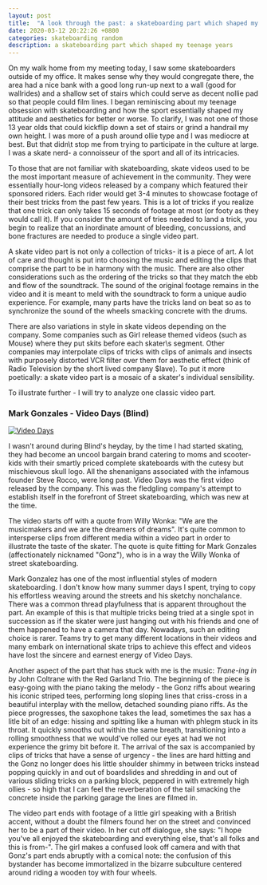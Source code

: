 ```yaml
---
layout: post
title:  "A look through the past: a skateboarding part which shaped my teenage years"
date: 2020-03-12 20:22:26 +0800
categories: skateboarding random
description: a skateboarding part which shaped my teenage years
---
```

On my walk home from my meeting today, I saw some skateboarders outside of my office. It makes sense why they would congregate there, the area had a nice bank with a good long run-up next to a wall (good for wallrides) and a shallow set of stairs which could serve as decent nollie pad so that people could film lines. I began reminiscing about my teenage obsession with skateboarding and how the sport essentially shaped my attitude and aesthetics for better or worse. To clarify, I was not one of those 13 year olds that could kickflip down a set of stairs or grind a handrail my own height. I was more of a push around ollie type and I was mediocre at best. But that didn\t stop me from trying to participate in the culture at large. I was a skate nerd- a connoisseur of the sport and all of its intricacies.

To those that are not familiar with skateboarding, skate videos used to be the most important measure of achievement in the community. They were essentially hour-long videos released by a company which featured their sponsored riders. Each rider would get 3-4 minutes to showcase footage of their best tricks from the past few years. This is a lot of tricks if you realize that one trick can only takes 15 seconds of footage at most (or footy as they would call it). If you consider the amount of tries needed to land a trick, you begin to realize that an inordinate amount of bleeding, concussions, and bone fractures are needed to produce a single video part.

A skate video part is not only a collection of tricks- it is a piece of art. A lot of care and thought is put into choosing the music and editing the clips that comprise the part to be in harmony with the music. There are also other considerations such as the ordering of the tricks so that they match the ebb and flow of the soundtrack. The sound of the original footage remains in the video and it is meant to meld with the soundtrack to form a unique audio experience. For example, many parts have the tricks land on beat so as to synchronize the sound of the wheels smacking concrete with the drums. 

There are also variations in style in skate videos depending on the company. Some companies such as Girl release themed videos (such as Mouse) where they put skits before each skater\s segment. Other companies may interpolate clips of tricks with clips of animals and insects with purposely distorted VCR filter over them for aesthetic effect (think of Radio Television by the short lived company $lave). To put it more poetically: a skate video part is a mosaic of a skater\'s individual sensibility.

To illustrate further - I will try to analyze one classic video part.


### Mark Gonzales - Video Days (Blind)
[![Video Days](https://img.youtube.com/vi/gizM-PuVnY0/0.jpg)](https://www.youtube.com/watch?v=gizM-PuVnY0 "Video Days")


I wasn\'t around during Blind\'s heyday, by the time I had started skating, they had become an uncool bargain brand catering to moms and scooter-kids with their smartly priced complete skateboards with the cutesy but mischievous skull logo. All the shenanigans associated with the infamous founder Steve Rocco, were long past. Video Days was the first video released by the company. This was the fledgling company\'s attempt to establish itself in the forefront of Street skateboarding, which was new at the time.

The video starts off with a quote from Willy Wonka: "We are the musicmakers and we are the dreamers of dreams". It\'s quite common to intersperse clips from different media within a video part in order to illustrate the taste of the skater. The quote is quite fitting for Mark Gonzales (affectionately nicknamed "Gonz"), who is in a way the Willy Wonka of street skateboarding. 

Mark Gonzalez has one of the most influential styles of modern skateboarding. I don\'t know how many summer days I spent, trying to copy his effortless weaving around the streets and his sketchy nonchalance. There was a common thread playfulness that is apparent throughout the part. An example of this is that multiple tricks being tried at a single spot in succession as if the skater were just hanging out with his friends and one of them happened to have a camera that day. Nowadays, such an editing choice is rarer. Teams try to get many different locations in their videos and many embark on international skate trips to achieve this effect and videos have lost the sincere and earnest energy of Video Days. 

Another aspect of the part that has stuck with me is the music: *Trane-ing in* by John Coltrane with the Red Garland Trio. The beginning of the piece is easy-going with the piano taking the melody - the Gonz riffs about wearing his iconic striped tees, performing long sloping lines that criss-cross in a beautiful interplay with the mellow, detached sounding piano riffs. As the piece progresses, the saxophone takes the lead, sometimes the sax has a litle bit of an edge: hissing and spitting like a human with phlegm stuck in its throat. It quickly smooths out within the same breath, transitioning into a rolling smoothness that we would've rolled our eyes at had we not experience the grimy bit before it. The arrival of the sax is accompanied by clips of tricks that have a sense of urgency - the lines are hard hitting and the Gonz no longer does his little shoulder shimmy in between tricks instead popping quickly in and out of boardslides and shredding in and out of various sliding tricks on a parking block, peppered in with extremely high ollies - so high that I can feel the reverberation of the tail smacking the concrete inside the parking garage the lines are filmed in.

The video part ends with footage of a little girl speaking with a British accent, without a doubt the filmers found her on the street and convinced her to be a part of their video. In her cut off dialogue, she says: "I hope you've all enjoyed the skateboarding and everything else, that's all folks and this is from-". The girl makes a confused look off camera and with that Gonz's part ends abruptly with a comical note: the confusion of this bystander has become immortalized in the bizarre subculture centered around riding a wooden toy with four wheels.

